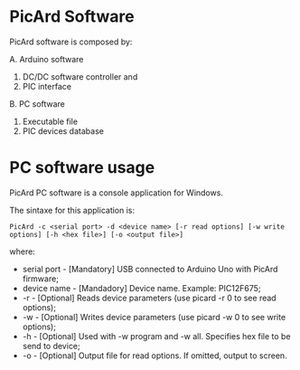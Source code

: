 # PicArd Software

PicArd software is composed by:

A. Arduino software
1. DC/DC software controller and
2. PIC interface

B. PC software
1. Executable file
2. PIC devices database

# PC software usage

PicArd PC software is a console application for Windows. 

The sintaxe for this application is:

```
PicArd -c <serial port> -d <device name> [-r read options] [-w write options] [-h <hex file>] [-o <output file>]
```

where:
+ serial port - [Mandatory]   USB connected to Arduino Uno with PicArd firmware;
+ device name - [Mandadory]   Device name. Example: PIC12F675;
+ -r          - [Optional]    Reads device parameters (use picard -r 0 to see read options);
+ -w          - [Optional]    Writes device parameters (use picard -w 0 to see write options);
+ -h          - [Optional]    Used with -w program and -w all. Specifies hex file to be send to device;
+ -o          - [Optional]    Output file for read options. If omitted, output to screen.
 
 

